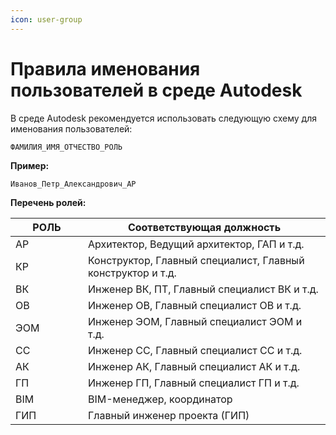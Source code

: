 ```yaml
---
icon: user-group
---
```


# Правила именования пользователей в среде Autodesk

В среде Autodesk рекомендуется использовать следующую схему для именования пользователей:

```
ФАМИЛИЯ_ИМЯ_ОТЧЕСТВО_РОЛЬ
```

**Пример:**

```
Иванов_Петр_Александрович_АР
```

**Перечень ролей:**

<table><thead><tr><th width="100">РОЛЬ</th><th>Соответствующая должность</th></tr></thead><tbody><tr><td>АР</td><td>Архитектор, Ведущий архитектор, ГАП и т.д.</td></tr><tr><td>КР</td><td>Конструктор, Главный специалист, Главный конструктор и т.д.</td></tr><tr><td>ВК</td><td>Инженер ВК, ПТ, Главный специалист ВК и т.д.</td></tr><tr><td>ОВ</td><td>Инженер ОВ, Главный специалист ОВ и т.д.</td></tr><tr><td>ЭОМ</td><td>Инженер ЭОМ, Главный специалист ЭОМ и т.д.</td></tr><tr><td>СС</td><td>Инженер СС, Главный специалист СС и т.д.</td></tr><tr><td>АК</td><td>Инженер АК, Главный специалист АК и т.д.</td></tr><tr><td>ГП</td><td>Инженер ГП, Главный специалист ГП и т.д.</td></tr><tr><td>BIM</td><td>BIM-менеджер, координатор</td></tr><tr><td>ГИП</td><td>Главный инженер проекта (ГИП)</td></tr></tbody></table>
